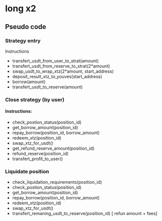 # long x2

## Pseudo code

### Strategy entry

Instructions
- transfert_usdt_from_user_to_strat(amount)
- transfert_usdt_from_reserve_to_strat(2*amount)
- swap_usdt_to_wrap_xtz(2*amount, start_address)
- deposit_result_xtz_to_youves(start_address)
- borrow(amount)
- transfert_usdt_to_reserve(amount)

### Close strategy (by user)

#### Instructions:

- check_postion_status(position_id)
- get_borrow_amount(position_id)
- repay_borrow(position_id, borrow_amount)
- redeem_xtz(position_id)
- swap_xtz_for_usdt()
- get_refund_reserve_amount(position_id)
- refund_reserve(position_id)
- transfert_profit_to_user()


### Liquidate position

- check_liquidation_requirements(position_id)
- check_postion_status(position_id)
- get_borrow_amount(position_id)
- repay_borrow(position_id, borrow_amount)
- redeem_xtz(position_id)
- swap_xtz_for_usdt()
- transfert_remaning_usdt_to_reserve(position_id) [ refun amount + fees]
